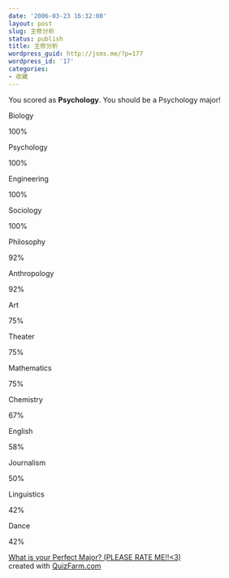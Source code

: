 ```yaml
---
date: '2006-03-23 16:32:00'
layout: post
slug: 主修分析
status: publish
title: 主修分析
wordpress_guid: http://jsms.me/?p=177
wordpress_id: '17'
categories:
- 收藏
---
```










You scored as **Psychology**. You should be a Psychology major!  
  












Biology













100%







Psychology













100%







Engineering













100%







Sociology













100%







Philosophy













92%







Anthropology













92%







Art













75%







Theater













75%







Mathematics













75%







Chemistry













67%







English













58%







Journalism













50%







Linguistics













42%







Dance













42%
  
[What is your Perfect Major? (PLEASE RATE ME!!<3)](http://quizfarm.com/test.php?q_id=119158)  
created with [QuizFarm.com](http://quizfarm.com/)
